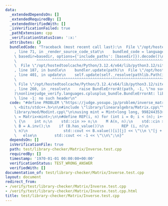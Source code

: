 ```yaml
---
data:
  _extendedDependsOn: []
  _extendedRequiredBy: []
  _extendedVerifiedWith: []
  _isVerificationFailed: true
  _pathExtension: cpp
  _verificationStatusIcon: ':x:'
  attributes: {}
  bundledCode: "Traceback (most recent call last):\n  File \"/opt/hostedtoolcache/Python/3.12.4/x64/lib/python3.12/site-packages/onlinejudge_verify/documentation/build.py\"\
    , line 71, in _render_source_code_stat\n    bundled_code = language.bundle(stat.path,\
    \ basedir=basedir, options={'include_paths': [basedir]}).decode()\n          \
    \         ^^^^^^^^^^^^^^^^^^^^^^^^^^^^^^^^^^^^^^^^^^^^^^^^^^^^^^^^^^^^^^^^^^^^^^^^^^^^^^^^^\n\
    \  File \"/opt/hostedtoolcache/Python/3.12.4/x64/lib/python3.12/site-packages/onlinejudge_verify/languages/cplusplus.py\"\
    , line 187, in bundle\n    bundler.update(path)\n  File \"/opt/hostedtoolcache/Python/3.12.4/x64/lib/python3.12/site-packages/onlinejudge_verify/languages/cplusplus_bundle.py\"\
    , line 401, in update\n    self.update(self._resolve(pathlib.Path(included), included_from=path))\n\
    \                ^^^^^^^^^^^^^^^^^^^^^^^^^^^^^^^^^^^^^^^^^^^^^^^^^^^^^^^^^\n \
    \ File \"/opt/hostedtoolcache/Python/3.12.4/x64/lib/python3.12/site-packages/onlinejudge_verify/languages/cplusplus_bundle.py\"\
    , line 260, in _resolve\n    raise BundleErrorAt(path, -1, \"no such header\"\
    )\nonlinejudge_verify.languages.cplusplus_bundle.BundleErrorAt: library/linearalgebra/Matrix.cpp:\
    \ line -1: no such header\n"
  code: "#define PROBLEM \"https://judge.yosupo.jp/problem/inverse_matrix\"\n#include\
    \ <bits/stdc++.h>\n\n#include \"library/linearalgebra/Matrix.cpp\"\n#include \"\
    library/mod/Modint.cpp\"\n\nusing mint = Mint<long long, 998244353>;\nusing M\
    \ = Matrix<mint>;\n\n#define REP(i, n) for (int i = 0; i < (n); i++)\n\nint main()\
    \ {\n    int n;\n    std::cin >> n;\n    M A(n, n);\n    std::cin >> A;\n    auto\
    \ B = A.inv();\n    if (B.has_value())\n        REP (i, n)\n            REP (j,\
    \ n)\n                std::cout << B.value()[i][j] << \"\\n \"[j + 1 < n];\n \
    \   else\n        std::cout << -1 << \"\\n\";\n}"
  dependsOn: []
  isVerificationFile: true
  path: test/library-checker/Matrix/Inverse.test.cpp
  requiredBy: []
  timestamp: '1970-01-01 00:00:00+00:00'
  verificationStatus: TEST_WRONG_ANSWER
  verifiedWith: []
documentation_of: test/library-checker/Matrix/Inverse.test.cpp
layout: document
redirect_from:
- /verify/test/library-checker/Matrix/Inverse.test.cpp
- /verify/test/library-checker/Matrix/Inverse.test.cpp.html
title: test/library-checker/Matrix/Inverse.test.cpp
---
```

